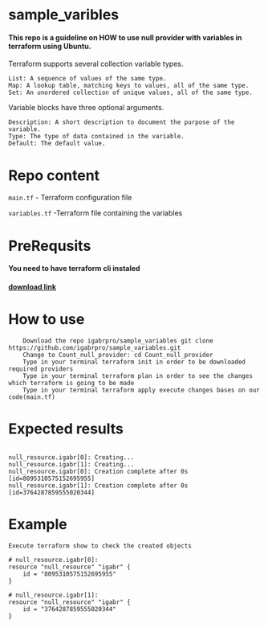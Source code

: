 # **sample_varibles**



#### This repo is a guideline on HOW to use null provider with variables in terraform using Ubuntu.

Terraform supports several collection variable types.

    List: A sequence of values of the same type.
    Map: A lookup table, matching keys to values, all of the same type.
    Set: An unordered collection of unique values, all of the same type.
Variable blocks have three optional arguments.

    Description: A short description to document the purpose of the variable.
    Type: The type of data contained in the variable.
    Default: The default value.

# **Repo content**
```main.tf``` - Terraform configuration file

```variables.tf``` -Terraform file containing the variables 

# **PreRequsits**
#### You need to have terraform cli instaled 
#### [download link](https://www.terraform.io/downloads)

# **How to use**
```
    Download the repo igabrpro/sample_variables git clone https://github.com/igabrpro/sample_variables.git
    Change to Count_null_provider: cd Count_null_provider
    Type in your terminal terraform init in order to be downloaded required providers
    Type in your terminal terraform plan in order to see the changes which terraform is going to be made
    Type in your terminal terraform apply execute changes bases on our code(main.tf) 
```
    
    
# **Expected results**
```

null_resource.igabr[0]: Creating...
null_resource.igabr[1]: Creating...
null_resource.igabr[0]: Creation complete after 0s [id=8095310575152695955]
null_resource.igabr[1]: Creation complete after 0s [id=3764287859555020344]
```
# **Example**

```
Execute terraform show to check the created objects

# null_resource.igabr[0]:
resource "null_resource" "igabr" {
    id = "8095310575152695955"
}

# null_resource.igabr[1]:
resource "null_resource" "igabr" {
    id = "3764287859555020344"
}
```
